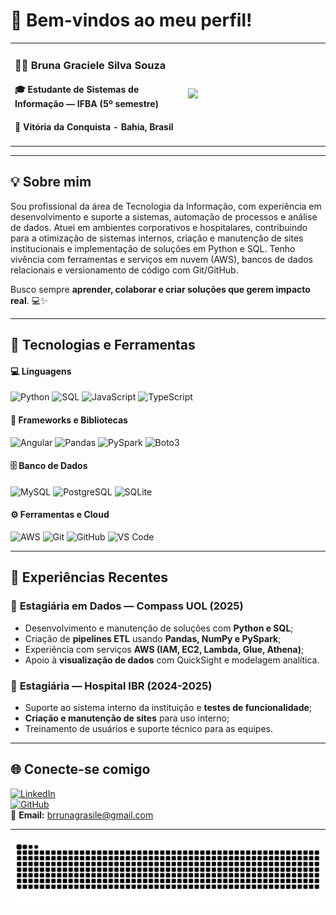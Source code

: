# 👋 Bem-vindos ao meu perfil!

<table>
  <tr>
    <td width="55%">
      <h3>👩‍💻 Bruna Graciele Silva Souza</h3>
      <h4>🎓 Estudante de Sistemas de Informação — IFBA (5º semestre)</h4>
      <h4>📍 Vitória da Conquista - Bahia, Brasil</h4>
    </td>
    <td width="45%">
      <img src="https://media2.giphy.com/media/v1.Y2lkPTc5MGI3NjExNjNpbWVsNW1ieDIyenJmdTVvOGwyOXFzcnYxZHhnamlrcWFuNWc0YSZlcD12MV9pbnRlcm5hbF9naWZfYnlfaWQmY3Q9Zw/L1R1tvI9svkIWwpVYr/giphy.gif" width="330"/>
    </td>
  </tr>
</table>

---

## 💡 Sobre mim  
Sou profissional da área de Tecnologia da Informação, com experiência em desenvolvimento e suporte a sistemas, automação de processos e análise de dados.
Atuei em ambientes corporativos e hospitalares, contribuindo para a otimização de sistemas internos, criação e manutenção de sites institucionais e implementação de soluções em Python e SQL.
Tenho vivência com ferramentas e serviços em nuvem (AWS), bancos de dados relacionais e versionamento de código com Git/GitHub. 

Busco sempre **aprender, colaborar e criar soluções que gerem impacto real**. 💻✨  

---

## 🧠 Tecnologias e Ferramentas  
#### 💻 Linguagens
![Python](https://img.shields.io/badge/Python-3776AB?style=for-the-badge&logo=python&logoColor=white)
![SQL](https://img.shields.io/badge/SQL-003B57?style=for-the-badge&logo=postgresql&logoColor=white)
![JavaScript](https://img.shields.io/badge/JavaScript-F7DF1E?style=for-the-badge&logo=javascript&logoColor=black)
![TypeScript](https://img.shields.io/badge/TypeScript-3178C6?style=for-the-badge&logo=typescript&logoColor=white)

#### 🧩 Frameworks e Bibliotecas
![Angular](https://img.shields.io/badge/Angular-DD0031?style=for-the-badge&logo=angular&logoColor=white)
![Pandas](https://img.shields.io/badge/Pandas-150458?style=for-the-badge&logo=pandas&logoColor=white)
![PySpark](https://img.shields.io/badge/PySpark-E25A1C?style=for-the-badge&logo=apachespark&logoColor=white)
![Boto3](https://img.shields.io/badge/Boto3-232F3E?style=for-the-badge&logo=amazonaws&logoColor=white)

#### 🗄️ Banco de Dados
![MySQL](https://img.shields.io/badge/MySQL-4479A1?style=for-the-badge&logo=mysql&logoColor=white)
![PostgreSQL](https://img.shields.io/badge/PostgreSQL-4169E1?style=for-the-badge&logo=postgresql&logoColor=white)
![SQLite](https://img.shields.io/badge/SQLite-07405E?style=for-the-badge&logo=sqlite&logoColor=white)

#### ⚙️ Ferramentas e Cloud
![AWS](https://img.shields.io/badge/AWS-FF9900?style=for-the-badge&logo=amazonaws&logoColor=white)
![Git](https://img.shields.io/badge/Git-F05032?style=for-the-badge&logo=git&logoColor=white)
![GitHub](https://img.shields.io/badge/GitHub-181717?style=for-the-badge&logo=github&logoColor=white)
![VS Code](https://img.shields.io/badge/VS%20Code-007ACC?style=for-the-badge&logo=visualstudiocode&logoColor=white)

---

## 🧩 Experiências Recentes  

### 💼 **Estagiária em Dados — Compass UOL (2025)**  
- Desenvolvimento e manutenção de soluções com **Python e SQL**;  
- Criação de **pipelines ETL** usando **Pandas, NumPy e PySpark**;  
- Experiência com serviços **AWS (IAM, EC2, Lambda, Glue, Athena)**;  
- Apoio à **visualização de dados** com QuickSight e modelagem analítica.

### 🏥 **Estagiária — Hospital IBR (2024-2025)**  
- Suporte ao sistema interno da instituição e **testes de funcionalidade**;  
- **Criação e manutenção de sites** para uso interno;  
- Treinamento de usuários e suporte técnico para as equipes.

---

## 🌐 Conecte-se comigo  
[![LinkedIn](https://img.shields.io/badge/LinkedIn-Bruna%20Graciele-0A66C2?style=for-the-badge&logo=linkedin&logoColor=white)](http://linkedin.com/in/bruna-graciele)  
[![GitHub](https://img.shields.io/badge/GitHub-BrunaInCodes-181717?style=for-the-badge&logo=github&logoColor=white)](https://github.com/BrunaInCodes)  
📧 **Email:** brrunagrasile@gmail.com  

---

<img src="https://raw.githubusercontent.com/BrunaInCodes/BrunaInCodes/output/snake.svg" alt="Snake animation" />
